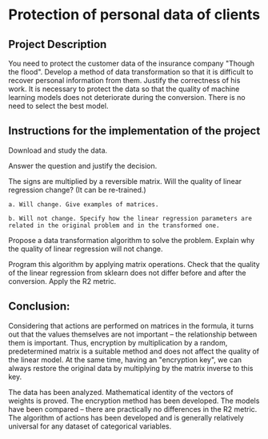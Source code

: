 # Protection of personal data of clients
## Project Description
You need to protect the customer data of the insurance company "Though the flood". Develop a method of data transformation so that it is difficult to recover personal information from them. Justify the correctness of his work.
It is necessary to protect the data so that the quality of machine learning models does not deteriorate during the conversion. There is no need to select the best model.

## Instructions for the implementation of the project

Download and study the data.

Answer the question and justify the decision. 

The signs are multiplied by a reversible matrix. Will the quality of linear regression change? (It can be re-trained.)

`a. Will change. Give examples of matrices.`

`b. Will not change. Specify how the linear regression parameters are related in the original problem and in the transformed one.`

Propose a data transformation algorithm to solve the problem. Explain why the quality of linear regression will not change.

Program this algorithm by applying matrix operations. Check that the quality of the linear regression from sklearn does not differ before and after the conversion. Apply the R2 metric.

## Conclusion:
Considering that actions are performed on matrices in the formula, it turns out that the values themselves are not important – the relationship between them is important. Thus, encryption by multiplication by a random, predetermined matrix is a suitable method and does not affect the quality of the linear model. At the same time, having an "encryption key", we can always restore the original data by multiplying by the matrix inverse to this key. 

The data has been analyzed. Mathematical identity of the vectors of weights is proved. The encryption method has been developed. The models have been compared – there are practically no differences in the R2 metric. The algorithm of actions has been developed and is generally relatively universal for any dataset of categorical variables.
